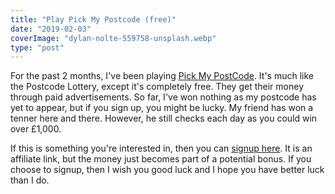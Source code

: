 ```yaml
---
title: "Play Pick My Postcode (free)"
date: "2019-02-03"
coverImage: "dylan-nolte-559758-unsplash.webp"
type: "post"
---
```


For the past 2 months, I've been playing [Pick My PostCode](https://pickmypostcode.com/?ref=2237231). It's much like the Postcode Lottery, except it's completely free. They get their money through paid advertisements. So far, I've won nothing as my postcode has yet to appear, but if you sign up, you might be lucky. My friend has won a tenner here and there. However, he still checks each day as you could win over £1,000.

If this is something you're interested in, then you can [signup here](https://pickmypostcode.com/?ref=2237231). It is an affiliate link, but the money just becomes part of a potential bonus. If you choose to signup, then I wish you good luck and I hope you have better luck than I do.
